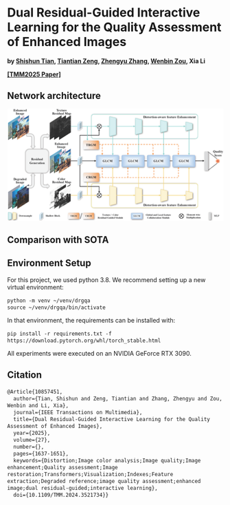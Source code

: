 # Dual Residual-Guided Interactive Learning for the Quality Assessment of Enhanced Images

**by [Shishun Tian](https://scholar.google.com.hk/citations?user=gk8puWMAAAAJ&hl=zh-CN), [Tiantian Zeng](https://scholar.google.com.hk/citations?user=gemAtrkAAAAJ&hl=zh-CN), [Zhengyu Zhang](https://scholar.google.com.hk/citations?user=WZYvDkAAAAAJ&hl=zh-CN), [Wenbin Zou](https://scholar.google.com.hk/citations?user=J8-OQCIAAAAJ&hl=zh-CN), Xia Li**

**[[TMM2025 Paper]](https://ieeexplore.ieee.org/abstract/document/10857451)**

## Network architecture
![DRGQA_frame](resources/DRGQA_frame.png)

## Comparison with SOTA 


## Environment Setup

For this project, we used python 3.8. We recommend setting up a new virtual environment:

```shell
python -m venv ~/venv/drgqa
source ~/venv/drgqa/bin/activate
```

In that environment, the requirements can be installed with:

```shell
pip install -r requirements.txt -f https://download.pytorch.org/whl/torch_stable.html
```

All experiments were executed on an NVIDIA GeForce RTX 3090.

## Citation

```
@Article{10857451,
  author={Tian, Shishun and Zeng, Tiantian and Zhang, Zhengyu and Zou, Wenbin and Li, Xia},
  journal={IEEE Transactions on Multimedia}, 
  title={Dual Residual-Guided Interactive Learning for the Quality Assessment of Enhanced Images}, 
  year={2025},
  volume={27},
  number={},
  pages={1637-1651},
  keywords={Distortion;Image color analysis;Image quality;Image enhancement;Quality assessment;Image restoration;Transformers;Visualization;Indexes;Feature extraction;Degraded reference;image quality assessment;enhanced image;dual residual-guided;interactive learning},
  doi={10.1109/TMM.2024.3521734}}
```
